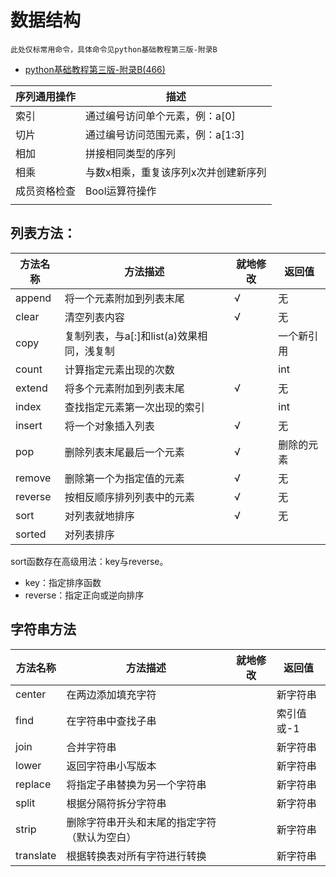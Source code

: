 # 数据结构
	此处仅标常用命令，具体命令见python基础教程第三版-附录B

- [python基础教程第三版-附录B(466)](obsidian://open?vault=%E7%BC%96%E7%A8%8B%E8%AF%AD%E8%A8%80&file=attachment%2FPython%E5%9F%BA%E7%A1%80%E6%95%99%E7%A8%8B%EF%BC%88%E7%AC%AC3%E7%89%88%EF%BC%89.pdf)


| 序列通用操作 | 描述                                 |
| ------------ | ------------------------------------ |
| 索引         | 通过编号访问单个元素，例：a[0]       |
| 切片         | 通过编号访问范围元素，例：a[1:3]     |
| 相加         | 拼接相同类型的序列                   |
| 相乘         | 与数x相乘，重复该序列x次并创建新序列 |
| 成员资格检查 | Bool运算符操作                       |
|              |                                      |


## 列表方法：

| 方法名称 | 方法描述                          | 就地修改 | 返回值     |
| -------- | --------------------------------- | -------- | ---------- |
| append   | 将一个元素附加到列表末尾          | √| 无         |
| clear    | 清空列表内容                      | √ | 无         |
| copy     | 复制列表，与a[:]和list(a)效果相同，浅复制 |          | 一个新引用 |
| count    | 计算指定元素出现的次数            |          | int        |
| extend   | 将多个元素附加到列表末尾          | √ | 无         |
| index    | 查找指定元素第一次出现的索引      |          | int        |
| insert   | 将一个对象插入列表                | √ | 无         |
| pop      | 删除列表末尾最后一个元素          | √ | 删除的元素 |
| remove   | 删除第一个为指定值的元素          | √ | 无         |
| reverse  | 按相反顺序排列列表中的元素        | √ | 无         |
| sort     | 对列表就地排序                    | √ | 无         |
| sorted   | 对列表排序                        |          

sort函数存在高级用法：key与reverse。
- key：指定排序函数
- reverse：指定正向或逆向排序


## 字符串方法

| 方法名称  | 方法描述                                     | 就地修改 | 返回值     |
| --------- | -------------------------------------------- | -------- | ---------- |
| center    | 在两边添加填充字符                           |          | 新字符串           |
| find      | 在字符串中查找子串                           |          | 索引值或-1 |
| join      | 合并字符串                                   |          | 新字符串   |
| lower     | 返回字符串小写版本                           |          | 新字符串   |
| replace   | 将指定子串替换为另一个字符串                 |          | 新字符串   |
| split     | 根据分隔符拆分字符串                         |          | 新字符串   |
| strip     | 删除字符串开头和末尾的指定字符（默认为空白） |          | 新字符串   |
| translate | 根据转换表对所有字符进行转换                 |          | 新字符串   |



